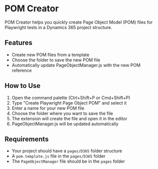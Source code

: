 # POM Creator

POM Creator helps you quickly create Page Object Model (POM) files for Playwright tests in a Dynamics 365 project structure.

## Features

- Create new POM files from a template
- Choose the folder to save the new POM file
- Automatically update PageObjectManager.js with the new POM reference

## How to Use

1. Open the command palette (Ctrl+Shift+P or Cmd+Shift+P)
2. Type "Create Playwright Page Object POM" and select it
3. Enter a name for your new POM file
4. Choose the folder where you want to save the file
5. The extension will create the file and open it in the editor
6. PageObjectManager.js will be updated automatically

## Requirements

- Your project should have a `pages/D365` folder structure
- A `pom.template.js` file in the `pages/D365` folder 
- The `PageObjectManager` file should be in the `pages` folder


